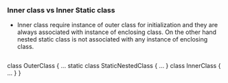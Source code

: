### Inner class vs Inner Static class
- Inner class require instance of outer class for initialization and they are always associated with instance of enclosing class. On the other hand nested static class is not associated with any instance of enclosing class.  
```
```
class OuterClass {
    ...
    static class StaticNestedClass {
        ...
    }
    class InnerClass {
        ...
    }
}
```
```
<!--stackedit_data:
eyJoaXN0b3J5IjpbLTIxMDA0MTI3Nyw3MzA5OTgxMTZdfQ==
-->